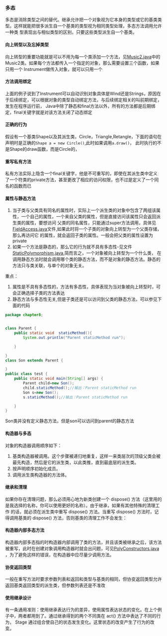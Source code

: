 ### 多态
多态是消除类型之间的替代。继承允许把一个对象视为它本身的类型或它的基类类型。这样就能把很多派生自一个基类的类型视为相同类型处理，多态方法调用允许一种类
型表现出与相似类型的区别，只要这些类型派生自一个基类。

#### 向上转型以及忘掉类型
向上转型的重要功能就是可以不用为每一个类添加一个方法，见[Music2.java](Music2.java)中的Music2类。如果每个方法都传入一个指定的对象，那么需要设置三个函数，如果只用一个
Instrument做传入对象，就可以只用一个

#### 方法调用绑定
上面的例子说到了Instrument可以自动识别对象具体是Wind还是Strings，原因在于后续绑定，可以根据对象的类型自动绑定方法，与后续绑定相关的叫前期绑定，发生在程序运行前，
Java中除了静态和final方法以外，所有的方法都是后期绑定，final关键字就是对该方法关闭了动态绑定


#### 正确的行为
假设有一个基类Shape以及其派生类，Circle，Triangle,Retangle，下面的语句在声明时是正确的`Shape a = new Circle()`,此时如果调用`a.draw()`，
此时执行的不是Shape的draw函数，而是Circle的，


#### 重写私有方法
私有方法实际上隐含一个final关键字，他是不可重写的，即使在其派生类中定义了一个符类的private方法，甚至更改了相应的访问权限，也不过是定义了一个同名的函数而已

#### 属性与静态方法
1. 当子类与父类具有同名的属性时，实际上一个派生类的对象中包含了两组该属性，一个自己的属性，一个来自父类的属性，但是直接访问该属性只会返回派生类的属性，要想访问
父类的同名属性，只能通过super方法调用，具体见[FieldAccess.java](FieldAccess.java)文件,如果此时将一个子类的对象向上转型为一个父类存储，那么再访问它
的属性，就会返回子类的属性。一般会把父类的属性设置为private
2. 如果一个方法是静态的，那么它的行为就不具有多态性-见文件[StaticPolymorphism.java](StaticPolymorphism.java),简而言之，一个对象被向上转型为一个什么类，
在调用静态方法时就会调用哪个类的静态方法，而不是对象的静态方法。静态的方法只与类关联，与单个的对象无关。

重点：
1. 属性是不具有多态性的，方法有多态性，具体表现为当对象被向上转型时，可会正确选择子类的方法表达
2. 静态方法与多态性无关,但是子类还是可以访问到父类的静态方法，可以参见下面的代码
```java
package chapter8;


class Parent {
    public static void  staticMethod(){
        System.out.println("Parent staticMethod run");

    }

}
class Son extends Parent {

}
public class test {
    public static void main(String[] args) {
        Parent child=new Son();
        child.staticMethod();//输出：Parent staticMethod run
        Son s=new Son();
        s.staticMethod();//输出：Parent staticMethod run

    }
}
```
Son类并没有定义静态方法，但是son可以访问到parent的静态方法

#### 构造器与多态
对象的构造器调用顺序如下：
1. 基类构造器被调用。这个步骤被递归地重复，这样一来类层次的顶级父类会被最先构造，然后是它的派生类，以此类推，直到最底层的派生类。
2. 按声明顺序初始化成员。
3. 调用派生类构造器的方法体。


#### 继承和清理
如果你存在清理问题，那么必须用心地为新类创建一个 dispose() 方法（这里用的是我选择的名称，你可以使用更好的名称）。由于继承，如果有其他特殊的清理工作
的话，就必须在派生类中重写 dispose() 方法。当重写 dispose() 方法时，记得调用基类的 dispose() 方法，否则基类的清理工作不会发生：

#### 构造器内部多态方法
构造器内部多态指的时构造器内部调用了类的方法，并且该类被继承之后，该方法被重写，此时在创建对象调用构造器时就会出问题，可见[PolyConstructors.java](PolyConstructors.java)
，为了避免这样的错误，在构造器中应尽量少调用方法。

#### 协变返回类型
一般在重写方法时要求参数列表和返回和类型与基类的相同，但协变返回类型允许返回基类返回类型的派生类，但参数列表还是不准改

#### 使用继承设计
有一条通用准则：使用继承表达行为的差异，使用属性表达状态的变化。在上个例子中，两者都用到了。通过继承得到的两个不同类在 act() 方法中表达了不同的行为，
Stage 通过组合使自己的状态发生变化。这里状态的改变产生了行为的改变。
